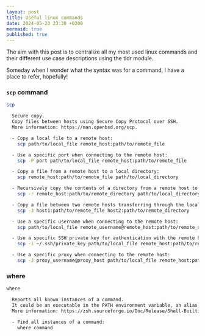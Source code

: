 ```yaml
---
layout: post
title: Useful linux commands
date: 2024-05-23 23:30 +0200
mermaid: true
published: true
---
```


The aim with this post is to centralize all my most used linux commands and their different use case descriptions using the tldr module.  

Someday when I wonder what the syntax was for a command, I have a place to refer, hopefully! 

### `scp` command
```bash
scp

  Secure copy.
  Copy files between hosts using Secure Copy Protocol over SSH.
  More information: https://man.openbsd.org/scp.

  - Copy a local file to a remote host:
    scp path/to/local_file remote_host:path/to/remote_file

  - Use a specific port when connecting to the remote host:
    scp -P port path/to/local_file remote_host:path/to/remote_file

  - Copy a file from a remote host to a local directory:
    scp remote_host:path/to/remote_file path/to/local_directory

  - Recursively copy the contents of a directory from a remote host to a local directory:
    scp -r remote_host:path/to/remote_directory path/to/local_directory

  - Copy a file between two remote hosts transferring through the local host:
    scp -3 host1:path/to/remote_file host2:path/to/remote_directory

  - Use a specific username when connecting to the remote host:
    scp path/to/local_file remote_username@remote_host:path/to/remote_directory

  - Use a specific SSH private key for authentication with the remote host:
    scp -i ~/.ssh/private_key path/to/local_file remote_host:path/to/remote_file

  - Use a specific proxy when connecting to the remote host:
    scp -J proxy_username@proxy_host path/to/local_file remote_host:path/to/remote_file

```

### where 
```bash
where

  Reports all known instances of a command.
  It could be an executable in the PATH environment variable, an alias, or a shell builtin.
  More information: https://zsh.sourceforge.io/Doc/Release/Shell-Builtin-Commands.html.

  - Find all instances of a command:
    where command

```
